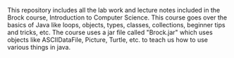This repository includes all the lab work and lecture notes included in the Brock course, Introduction to Computer Science. 
This course goes over the basics of Java like loops, objects, types, classes, collections, beginner tips and tricks, etc. 
The course uses a jar file called "Brock.jar" which uses objects like ASCIIDataFile, Picture, Turtle, etc. to teach us how to use various things in java.
